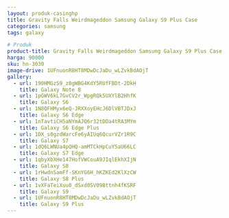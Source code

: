 ```yaml
---
layout: produk-casinghp
title: Gravity Falls Weirdmageddon Samsung Galaxy S9 Plus Case
categories: samsung
tags: galaxy

# Produk
product-title: Gravity Falls Weirdmageddon Samsung Galaxy S9 Plus Case
harga: 90000
sku: hn-3030
image-drive: 1UFnuonR8HT8MDwDcJaDu_wLZvkBdAOjT
gallery:
  - url: 190HMGzS9_z0gWBG4KdY5RUfFBDt-2DkH
    title: Galaxy Note 8
  - url: 1pGWV6kL7GvCV2r_WpgRQk5UXYlB2HhfK
    title: Galaxy S6
  - url: 1N8QFHMyx6eQ-JRXXoyEHcJ6DlVBTJDxJ
    title: Galaxy S6 Edge
  - url: 1nTavtiCH5aNYmAJQ6r32tDDa4tRA3MYm
    title: Galaxy S6 Edge Plus
  - url: 1DX_s0gzdWarcFe6yAIUq6QcurVZr1R9C
    title: Galaxy S7
  - url: 1dQ6LWNUa4pQHQ-amMTCkHpCuY5aU66LC
    title: Galaxy S7 Edge
  - url: 1qbyXbXHe147HofVWCouA9JIqlEkhXIjN
    title: Galaxy S8
  - url: 1rHwdnSamFf-SKnYG6H_hKZKEd2KlXzCW
    title: Galaxy S8 Plus
  - url: 1vXFaTeiXuu0_dSxd0SV09Bttnh4fKSRF
    title: Galaxy S9
  - url: 1UFnuonR8HT8MDwDcJaDu_wLZvkBdAOjT
    title: Galaxy S9 Plus
---
```

